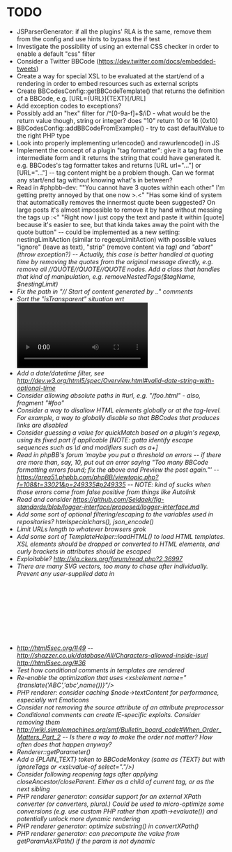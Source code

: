 TODO
====

- JSParserGenerator: if all the plugins' RLA is the same, remove them from the config and use hints to bypass the if test
- Investigate the possibility of using an external CSS checker in order to enable a default "css" filter
- Consider a Twitter BBCode (https://dev.twitter.com/docs/embedded-tweets)
- Create a way for special XSL to be evaluated at the start/end of a rendering in order to embed resources such as external scripts
- Create BBCodesConfig::getBBCodeTemplate() that returns the definition of a BBCode, e.g. [URL={URL}]{TEXT}[/URL]
- Add exception codes to exceptions?
- Possibly add an "hex" filter for /^[0-9a-f]+$/iD - what would be the return value though, string or integer? does "10" return 10 or 16 (0x10)
- BBCodesConfig::addBBCodeFromExample() - try to cast defaultValue to the right PHP type
- Look into properly implementing urlencode() and rawurlencode() in JS
- Implement the concept of a plugin "tag formatter": give it a tag from the intermediate form and it returns the string that could have generated it. e.g. BBCodes's tag formatter takes <URL url="..."> and returns [URL url="..."] or [URL="..."] -- tag content might be a problem though. Can we format any start/end tag without knowing what's in between?
- Read in #phpbb-dev: ""You cannot have 3 quotes within each other" I'm getting pretty annoyed by that one now >.<" "Has some kind of system that automatically removes the innermost quote been suggested? On large posts it's almost impossible to remove it by hand without messing the tags up :<" "Right now I just copy the text and paste it within [quote] because it's easier to see, but that kinda takes away the point with the quote button" -- could be implemented as a new setting: nestingLimitAction (similar to regexpLimitAction) with possible values "ignore" (leave as text), "strip" (remove content via <i> tag) and "abort" (throw exception?) -- Actually, this case is better handled at quoting time by removing the quotes from the original message directly, e.g. remove all //QUOTE//QUOTE//QUOTE nodes. Add a class that handles that kind of manipulation, e.g. removeNestedTags($tagName, $nestingLimit)
- Fix the path in "// Start of content generated by .." comments
- Sort the "isTransparent" situation wrt <video>. isTransparent makes a tag inherit the list of disallowed children from its parent, but it cannot currently allow tags that aren't allowed by its parent. In most cases, it doesn't matter, but it prevents using <track> as the child of <video> through the HTMLElements plugin
- Add a date/datetime filter, see http://dev.w3.org/html5/spec/Overview.html#valid-date-string-with-optional-time
- Consider allowing absolute paths in #url, e.g. "/foo.html" - also, fragment "#foo"
- Consider a way to disallow HTML elements globally or at the tag-level. For example, a way to globally disable <a> so that BBCodes that produces links are disabled
- Consider guessing a value for quickMatch based on a plugin's regexp, using its fixed part if applicable [NOTE: gotta identify escape sequences such as \d and modifiers such as a+]
- Read in phpBB's forum 'maybe you put a threshold on errors -- if there are more than, say, 10, put out an error saying "Too many BBCode formatting errors found; fix the above and Preview the post again."' -- https://area51.phpbb.com/phpBB/viewtopic.php?f=108&t=33021&p=249335#p249335 -- NOTE: kind of sucks when those errors come from false positive from things like Autolink
- Read and consider https://github.com/Seldaek/fig-standards/blob/logger-interface/proposed/logger-interface.md
- Add some sort of optional filtering/escaping to the variables used in repositories? htmlspecialchars(), json_encode()
- Limit URLs length to whatever browsers grok
- Add some sort of TemplateHelper::loadHTML() to load HTML templates. XSL elements should be dropped or converted to HTML elements, and curly brackets in attributes should be escaped
- Exploitable? http://sla.ckers.org/forum/read.php?2,36997
- There are many SVG vectors, too many to chase after individually. Prevent any user-supplied data in <svg> tags (in any namespace) or add isSafeInSVG() with a very restricted set of allowed filters -- http://html5sec.org/#94
- http://html5sec.org/#49 -- http://shazzer.co.uk/database/All/Characters-allowed-inside-jsurl http://html5sec.org/#36
- Test how conditional comments in templates are rendered
- Re-enable the optimization that uses <xsl:element name="{translate('ABC','abc',name())}"/>
- PHP renderer: consider caching $node->textContent for performance, especially wrt Emoticons
- Consider *not* removing the source attribute of an attribute preprocessor
- Conditional comments can create IE-specific exploits. Consider removing them
- http://wiki.simplemachines.org/smf/Bulletin_board_code#When_Order_Matters_Part_2 -- Is there a way to make the order *not* matter? How often does that happen anyway?
- Renderer::getParameter()
- Add a {PLAIN_TEXT} token to BBCodeMonkey (same as {TEXT} but with ignoreTags or <xsl:value-of select="."/>)
- Consider following reopening tags after applying closeAncestor/closeParent. Either as a child of current tag, or as the next sibling
- PHP renderer generator: consider support for an external XPath converter (or converters, plural.) Could be used to micro-optimize some conversions (e.g. use custom PHP rather than xpath->evaluate()) and potentially unlock more dynamic rendering
- PHP renderer generator: optimize substring() in convertXPath()
- PHP renderer generator: can precompute the value from getParamAsXPath() if the param is not dynamic
